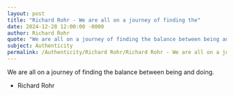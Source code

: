 ```yaml
---
layout: post
title: "Richard Rohr - We are all on a journey of finding the"
date: 2024-12-28 12:00:00 -0000
author: Richard Rohr
quote: "We are all on a journey of finding the balance between being and doing."
subject: Authenticity
permalink: /Authenticity/Richard Rohr/Richard Rohr - We are all on a journey of finding the
---
```


We are all on a journey of finding the balance between being and doing.

- Richard Rohr
